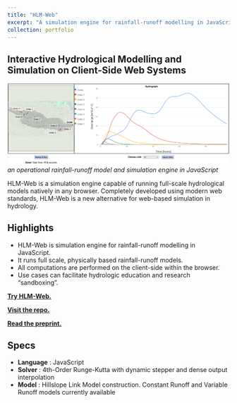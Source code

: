```yaml
---
title: "HLM-Web"
excerpt: "A simulation engine for rainfall-runoff modelling in JavaScript.<br/><img src='/images/GraphicalAbstract.PNG'>"
collection: portfolio
---
```


Interactive Hydrological Modelling and Simulation on Client-Side Web Systems
--------

![](/images/WebHLM-edu-results.png)
<i>an operational rainfall-runoff model and simulation engine in JavaScript</i>

HLM-Web is a simulation engine capable of running full-scale hydrological models natively in any browser.
Completely developed using modern web standards, HLM-Web is a new alternative for web-based simulation in hydrology.

Highlights
-----------
- HLM-Web is simulation engine for rainfall-runoff modelling in JavaScript. 
- It runs full scale, physically based rainfall-runoff models.
- All computations are performed on the client-side within the browser.
- Use cases can facilitate hydrologic education and research “sandboxing”.


[**Try HLM-Web.**](https://hydroinformatics.uiowa.edu/lab/hlmwebedu/)

[**Visit the repo.**](https://github.com/uihilab/HLM-Web)

[**Read the preprint.**](https://doi.org/10.31223/X5NW6J)

Specs
--------
- **Language**	: JavaScript
- **Solver**	: 4th-Order Runge-Kutta with dynamic stepper and dense output interpolation
- **Model** 	: Hillslope Link Model construction. Constant Runoff and Variable Runoff models currently available